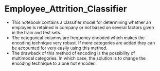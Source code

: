 # Employee_Attrition_Classifier
* This notebook contains a classifier model for determining whether an employee is retained in company or not based on several factors given in the train and test sets.
* The categorical columns are frequency encoded which makes the encoding technique very robust. If more categories are added they can be accounted for very easily using this method.
* The drawback of this method of encoding is the possibility of multimodal categories. In which case, the solution is to change the encoding technique to a one hot encoder.
